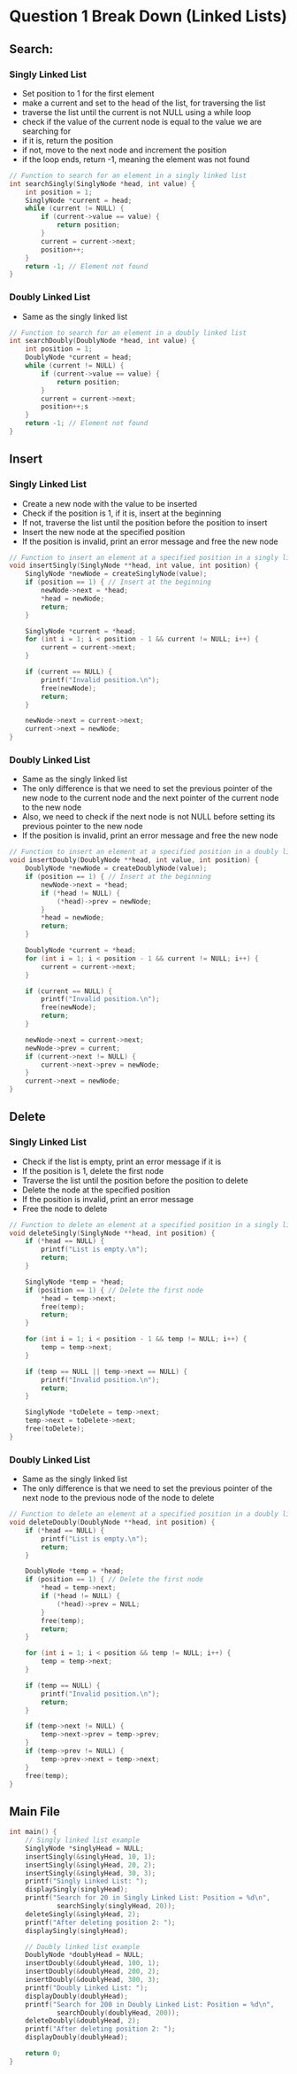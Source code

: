 # Question 1 Break Down (Linked Lists)

## Search:

### Singly Linked List

- Set position to 1 for the first element
- make a current and set to the head of the list, for traversing the list
- traverse the list until the current is not NULL using a while loop
- check if the value of the current node is equal to the value we are searching for
- if it is, return the position
- if not, move to the next node and increment the position
- if the loop ends, return -1, meaning the element was not found

```c
// Function to search for an element in a singly linked list
int searchSingly(SinglyNode *head, int value) {
	int position = 1;
	SinglyNode *current = head;
	while (current != NULL) {
		if (current->value == value) {
			return position;
		}
		current = current->next;
		position++;
	}
	return -1; // Element not found
}
```

### Doubly Linked List

- Same as the singly linked list

```c
// Function to search for an element in a doubly linked list
int searchDoubly(DoublyNode *head, int value) {
	int position = 1;
	DoublyNode *current = head;
	while (current != NULL) {
		if (current->value == value) {
			return position;
		}
		current = current->next;
		position++;s
	}
	return -1; // Element not found
}
```

## Insert

### Singly Linked List

- Create a new node with the value to be inserted
- Check if the position is 1, if it is, insert at the beginning
- If not, traverse the list until the position before the position to insert
- Insert the new node at the specified position
- If the position is invalid, print an error message and free the new node

```c
// Function to insert an element at a specified position in a singly linked list
void insertSingly(SinglyNode **head, int value, int position) {
	SinglyNode *newNode = createSinglyNode(value);
	if (position == 1) { // Insert at the beginning
		newNode->next = *head;
		*head = newNode;
		return;
	}

	SinglyNode *current = *head;
	for (int i = 1; i < position - 1 && current != NULL; i++) {
		current = current->next;
	}

	if (current == NULL) {
		printf("Invalid position.\n");
		free(newNode);
		return;
	}

	newNode->next = current->next;
	current->next = newNode;
}
```

### Doubly Linked List

- Same as the singly linked list
- The only difference is that we need to set the previous pointer of the new node to the current node and the next pointer of the current node to the new node
- Also, we need to check if the next node is not NULL before setting its previous pointer to the new node
- If the position is invalid, print an error message and free the new node


```c
// Function to insert an element at a specified position in a doubly linked list
void insertDoubly(DoublyNode **head, int value, int position) {
	DoublyNode *newNode = createDoublyNode(value);
	if (position == 1) { // Insert at the beginning
		newNode->next = *head;
		if (*head != NULL) {
			(*head)->prev = newNode;
		}
		*head = newNode;
		return;
	}

	DoublyNode *current = *head;
	for (int i = 1; i < position - 1 && current != NULL; i++) {
		current = current->next;
	}

	if (current == NULL) {
		printf("Invalid position.\n");
		free(newNode);
		return;
	}

	newNode->next = current->next;
	newNode->prev = current;
	if (current->next != NULL) {
		current->next->prev = newNode;
	}
	current->next = newNode;
}
```

## Delete

### Singly Linked List

- Check if the list is empty, print an error message if it is
- If the position is 1, delete the first node
- Traverse the list until the position before the position to delete
- Delete the node at the specified position
- If the position is invalid, print an error message
- Free the node to delete

```c
// Function to delete an element at a specified position in a singly linked list
void deleteSingly(SinglyNode **head, int position) {
	if (*head == NULL) {
		printf("List is empty.\n");
		return;
	}

	SinglyNode *temp = *head;
	if (position == 1) { // Delete the first node
		*head = temp->next;
		free(temp);
		return;
	}

	for (int i = 1; i < position - 1 && temp != NULL; i++) {
		temp = temp->next;
	}

	if (temp == NULL || temp->next == NULL) {
		printf("Invalid position.\n");
		return;
	}

	SinglyNode *toDelete = temp->next;
	temp->next = toDelete->next;
	free(toDelete);
}
```

### Doubly Linked List

- Same as the singly linked list
- The only difference is that we need to set the previous pointer of the next node to the previous node of the node to delete

```c
// Function to delete an element at a specified position in a doubly linked list
void deleteDoubly(DoublyNode **head, int position) {
	if (*head == NULL) {
		printf("List is empty.\n");
		return;
	}

	DoublyNode *temp = *head;
	if (position == 1) { // Delete the first node
		*head = temp->next;
		if (*head != NULL) {
			(*head)->prev = NULL;
		}
		free(temp);
		return;
	}

	for (int i = 1; i < position && temp != NULL; i++) {
		temp = temp->next;
	}

	if (temp == NULL) {
		printf("Invalid position.\n");
		return;
	}

	if (temp->next != NULL) {
		temp->next->prev = temp->prev;
	}
	if (temp->prev != NULL) {
		temp->prev->next = temp->next;
	}
	free(temp);
}
```

## Main File

```c
int main() {
	// Singly linked list example
	SinglyNode *singlyHead = NULL;
	insertSingly(&singlyHead, 10, 1);
	insertSingly(&singlyHead, 20, 2);
	insertSingly(&singlyHead, 30, 3);
	printf("Singly Linked List: ");
	displaySingly(singlyHead);
	printf("Search for 20 in Singly Linked List: Position = %d\n",
			searchSingly(singlyHead, 20));
	deleteSingly(&singlyHead, 2);
	printf("After deleting position 2: ");
	displaySingly(singlyHead);

	// Doubly linked list example
	DoublyNode *doublyHead = NULL;
	insertDoubly(&doublyHead, 100, 1);
	insertDoubly(&doublyHead, 200, 2);
	insertDoubly(&doublyHead, 300, 3);
	printf("Doubly Linked List: ");
	displayDoubly(doublyHead);
	printf("Search for 200 in Doubly Linked List: Position = %d\n",
			searchDoubly(doublyHead, 200));
	deleteDoubly(&doublyHead, 2);
	printf("After deleting position 2: ");
	displayDoubly(doublyHead);

	return 0;
}
```